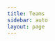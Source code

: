 ```yaml
---
title: Teams
sidebar: auto
layout: page
---
```


<script setup>
import {
  VPTeamPage,
  VPTeamPageTitle,
  VPTeamMembers
} from 'vitepress/theme'

const reddit = '<svg role="img" viewBox="0 0 24 24" xmlns="http://www.w3.org/2000/svg"><title>Reddit</title><path d="M12 0A12 12 0 0 0 0 12a12 12 0 0 0 12 12 12 12 0 0 0 12-12A12 12 0 0 0 12 0zm5.01 4.744c.688 0 1.25.561 1.25 1.249a1.25 1.25 0 0 1-2.498.056l-2.597-.547-.8 3.747c1.824.07 3.48.632 4.674 1.488.308-.309.73-.491 1.207-.491.968 0 1.754.786 1.754 1.754 0 .716-.435 1.333-1.01 1.614a3.111 3.111 0 0 1 .042.52c0 2.694-3.13 4.87-7.004 4.87-3.874 0-7.004-2.176-7.004-4.87 0-.183.015-.366.043-.534A1.748 1.748 0 0 1 4.028 12c0-.968.786-1.754 1.754-1.754.463 0 .898.196 1.207.49 1.207-.883 2.878-1.43 4.744-1.487l.885-4.182a.342.342 0 0 1 .14-.197.35.35 0 0 1 .238-.042l2.906.617a1.214 1.214 0 0 1 1.108-.701zM9.25 12C8.561 12 8 12.562 8 13.25c0 .687.561 1.248 1.25 1.248.687 0 1.248-.561 1.248-1.249 0-.688-.561-1.249-1.249-1.249zm5.5 0c-.687 0-1.248.561-1.248 1.25 0 .687.561 1.248 1.249 1.248.688 0 1.249-.561 1.249-1.249 0-.687-.562-1.249-1.25-1.249zm-5.466 3.99a.327.327 0 0 0-.231.094.33.33 0 0 0 0 .463c.842.842 2.484.913 2.961.913.477 0 2.105-.056 2.961-.913a.361.361 0 0 0 .029-.463.33.33 0 0 0-.464 0c-.547.533-1.684.73-2.512.73-.828 0-1.979-.196-2.512-.73a.326.326 0 0 0-.232-.095z"/></svg>'

const coreMembers = [
  {
    avatar: 'https://i.redd.it/snoovatar/avatars/848a11be-f560-4be7-87ad-ace501703711.png',
    name: 'Dipan Nanda',
    title: 'Creator',
    links: [
      { icon: 'github', link: 'https://github.com/themagicalmammal' },
      { icon: { svg: reddit, }, link: 'https://www.reddit.com/user/themagicalmammal/'},
    ]
  },
  {
    avatar: 'https://i.redd.it/snoovatar/avatars/760d1fb5-dd5a-4de2-ab2c-e84e08e3ff0d.png',
    name: 'George Schuemann',
    title: 'Major Contributor',
    links: [
      { icon: 'github', link: 'https://github.com/GSchuemann' },
      { icon: { svg: reddit, }, link: 'https://www.reddit.com/user/GGG_246/'},
    ]
  }
]
</script>

<VPTeamPage>
  <VPTeamPageTitle>
    <template #title>Team</template>
  </VPTeamPageTitle>
  <VPTeamMembers size="small" :members="coreMembers" />
</VPTeamPage>
